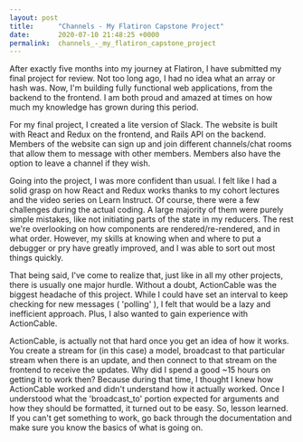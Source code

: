 ```yaml
---
layout: post
title:      "Channels - My Flatiron Capstone Project"
date:       2020-07-10 21:48:25 +0000
permalink:  channels_-_my_flatiron_capstone_project
---
```



After exactly five months into my journey at Flatiron, I have submitted my final project for review. Not too long ago, I had no idea what an array or hash was. Now, I'm building fully functional web applications, from the backend to the frontend. I am both proud and amazed at times on how much my knowledge has grown during this period.

For my final project, I created a lite version of Slack. The website is built with React and Redux on the frontend, and Rails API on the backend. Members of the website can sign up and join different channels/chat rooms that allow them to message with other members. Members also have the option to leave a channel if they wish.

Going into the project, I was more confident than usual. I felt like I had a solid grasp on how React and Redux works thanks to my cohort lectures and the video series on Learn Instruct. Of course, there were a few challenges during the actual coding. A large majority of them were purely simple mistakes, like not initiating parts of the state in my reducers. The rest we're overlooking on how components are rendered/re-rendered, and in what order. However, my skills at knowing when and where to put a debugger or pry have greatly improved, and I was able to sort out most things quickly.

That being said, I've come to realize that, just like in all my other projects, there is usually one major hurdle. Without a doubt, ActionCable was the biggest headache of this project. While I could have set an interval to keep checking for new messages ( 'polling' ), I felt that would be a lazy and inefficient approach. Plus, I also wanted to gain experience with ActionCable. 

ActionCable, is actually not that hard once you get an idea of how it works. You create a stream for (in this case) a model, broadcast to that particular stream when there is an update, and then connect to that stream on the frontend to receive the updates. Why did I spend a good ~15 hours on getting it to work then? Because during that time, I thought I knew how ActionCable worked and didn't understand how it actually worked. Once I understood what the 'broadcast_to' portion expected for arguments and how they should be formatted, it turned out to be easy.  So, lesson learned. If you can't get something to work, go back through the documentation and make sure you know the basics of what is going on. 

